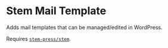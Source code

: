 Stem Mail Template
==================

Adds mail templates that can be managed/edited in WordPress.

Requires [`stem-press/stem`](https://github.com/stem-press/stem).